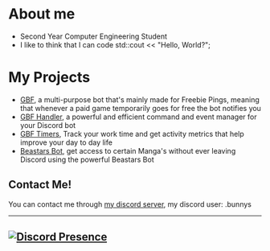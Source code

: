 # About me

- Second Year Computer Engineering Student
- I like to think that I can code std::cout << "Hello, World?";

# My Projects
- [GBF](https://github.com/GBF-Nexus/Discord-Bot-Commands-and-Handler), a multi-purpose bot that's mainly made for Freebie Pings, meaning that whenever a paid game temporarily goes for free the bot notifies you
- [GBF Handler](https://github.com/GBF-Nexus/Discord-Bot-Commands-and-Handler), a powerful and efficient command and event manager for your Discord bot
- [GBF Timers](https://github.com/GBF-Nexus/GBF-Timers), Track your work time and get activity metrics that help improve your day to day life
- [Beastars Bot](https://github.com/GBF-Nexus/Beastars-Bot/tree/main), get access to certain Manga's without ever leaving Discord using the powerful Beastars Bot
## Contact Me!

You can contact me through [my discord server](https://discord.gg/yrM7fhgNBW), my discord user: .bunnys

-------------------------------------------------
[![Discord Presence](https://lanyard.cnrad.dev/api/333644367539470337)](https://discord.com/users/333644367539470337)
-------------------------------------------------
